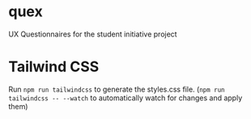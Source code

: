 # quex

UX Questionnaires for the student initiative project

# Tailwind CSS

Run `npm run tailwindcss` to generate the styles.css file.
(`npm run tailwindcss -- --watch` to automatically watch for changes and apply them)

